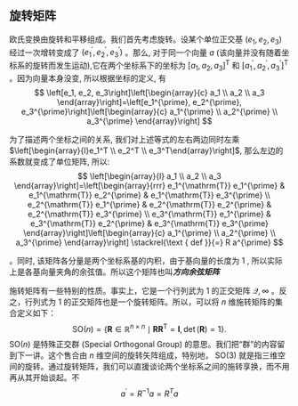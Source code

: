 ## 旋转矩阵
欧氏变换由旋转和平移组成。我们首先考虑旋转。设某个单位正交基 $\left(e_1, e_2, e_3\right)$ 经过一次增转变成了 $\left(e_1^{\prime}, e_2^{\prime}, e_3^{\prime}\right)$ 。那么, 对于同一个向量 $a$ (该向量并没有随着坐标系的旋转而发生运动),它在两个坐标系下的坐标为 $\left[a_1, a_2, a_3\right]^{\mathrm{T}}$ 和 $\left[a_1^{\prime}, a_2^{\prime}, a_3^{\prime}\right]^{\mathrm{T}}$ 。因为向量本身没变, 所以根据坐标的定义, 有
$$
\left[e_1, e_2, e_3\right]\left[\begin{array}{c}
a_1 \\
a_2 \\
a_3
\end{array}\right]=\left[e_1^{\prime}, e_2^{\prime}, e_3^{\prime}\right]\left[\begin{array}{c}
a_1^{\prime} \\
a_2^{\prime} \\
a_3^{\prime}
\end{array}\right]
$$

为了描述两个坐标之间的关系, 我们对上述等式的左右两边同时左乘 $\left[\begin{array}{l}e_1^T \\ e_2^T \\ e_3^T\end{array}\right]$, 那么左边的系数就变成了单位矩阵, 所以:
$$
\left[\begin{array}{l}
a_1 \\
a_2 \\
a_3
\end{array}\right]=\left[\begin{array}{rrr}
e_1^{\mathrm{T}} e_1^{\prime} & e_1^{\mathrm{T}} e_2^{\prime} & e_1^{\mathrm{T}} e_3^{\prime} \\
e_2^{\mathrm{T}} e_1^{\prime} & e_2^{\mathrm{T}} e_2^{\prime} & e_2^{\mathrm{T}} e_3^{\prime} \\
e_3^{\mathrm{T}} e_1^{\prime} & e_3^{\mathrm{T}} e_2^{\prime} & e_3^{\mathrm{T}} e_3^{\prime}
\end{array}\right]\left[\begin{array}{c}
a_1^{\prime} \\
a_2^{\prime} \\
a_3^{\prime}
\end{array}\right] \stackrel{\text { def }}{=} R a^{\prime}
$$

。同时, 该矩阵各分量是两个坐标系基的内积，由于基向量的长度为 1 , 所以实际上是各基向量夹角的余弦值。所以这个矩阵也叫***方向余弦矩阵*** 

施转矩阵有一些特别的性质。事实上，它是一个行列武为 1 的正交矩阵 $\mathcal{Q}, \infty$ 。反之，行列式为 1 的正交矩阵也是一个旋转矩阵。所以，可以将 $n$ 维施转矩阵的集合定义如下：
$$
\mathrm{SO}(n)=\left\{\boldsymbol{R} \in \mathbb{R}^{n \times n} \mid \boldsymbol{R} \boldsymbol{R}^{\mathrm{T}}=\boldsymbol{I}, \operatorname{det}(\boldsymbol{R})=1\right\} .
$$
$\mathrm{SO}(n)$ 是特殊正交群 (Special Orthogonal Group) 的意思。我们把“群”的内容留到下一讲。这个售合由 $n$ 维空间的旋转矢阵组成，特别地， $\mathrm{SO}(3)$ 就是指三维空间的旋转。通过旋转矩阵，我们可以直援谈论两个坐标系之间的施转享换，而不用再从其开始谈起。不
$$
a^{\prime}=R^{-1} a=R^T a
$$